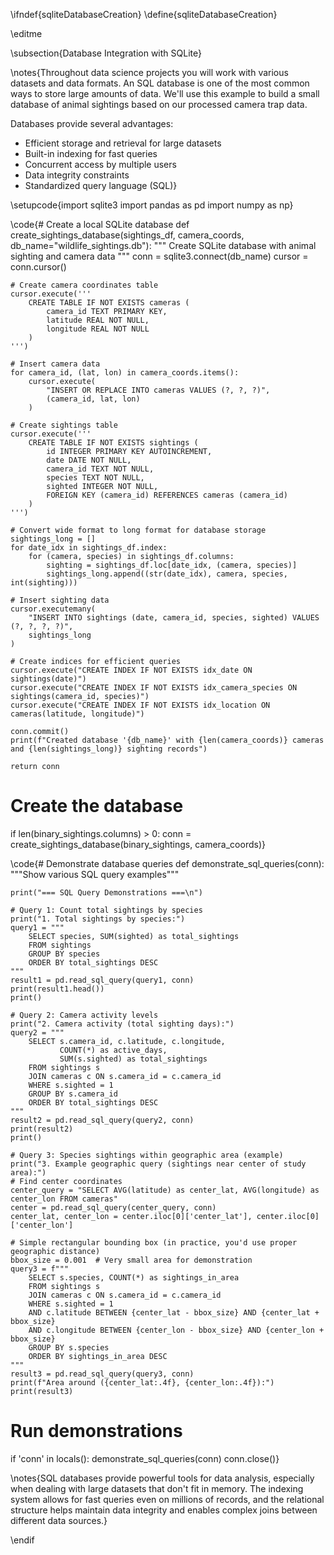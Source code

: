 \ifndef{sqliteDatabaseCreation}
\define{sqliteDatabaseCreation}

\editme

\subsection{Database Integration with SQLite}

\notes{Throughout data science projects you will work with various datasets and data formats. An SQL database is one of the most common ways to store large amounts of data. We'll use this example to build a small database of animal sightings based on our processed camera trap data.

Databases provide several advantages:
- Efficient storage and retrieval for large datasets
- Built-in indexing for fast queries
- Concurrent access by multiple users
- Data integrity constraints
- Standardized query language (SQL)}

\setupcode{import sqlite3
import pandas as pd
import numpy as np}

\code{# Create a local SQLite database
def create_sightings_database(sightings_df, camera_coords, db_name="wildlife_sightings.db"):
    """
    Create SQLite database with animal sighting and camera data
    """
    conn = sqlite3.connect(db_name)
    cursor = conn.cursor()
    
    # Create camera coordinates table
    cursor.execute('''
        CREATE TABLE IF NOT EXISTS cameras (
            camera_id TEXT PRIMARY KEY,
            latitude REAL NOT NULL,
            longitude REAL NOT NULL
        )
    ''')
    
    # Insert camera data
    for camera_id, (lat, lon) in camera_coords.items():
        cursor.execute(
            "INSERT OR REPLACE INTO cameras VALUES (?, ?, ?)",
            (camera_id, lat, lon)
        )
    
    # Create sightings table
    cursor.execute('''
        CREATE TABLE IF NOT EXISTS sightings (
            id INTEGER PRIMARY KEY AUTOINCREMENT,
            date DATE NOT NULL,
            camera_id TEXT NOT NULL,
            species TEXT NOT NULL,
            sighted INTEGER NOT NULL,
            FOREIGN KEY (camera_id) REFERENCES cameras (camera_id)
        )
    ''')
    
    # Convert wide format to long format for database storage
    sightings_long = []
    for date_idx in sightings_df.index:
        for (camera, species) in sightings_df.columns:
            sighting = sightings_df.loc[date_idx, (camera, species)]
            sightings_long.append((str(date_idx), camera, species, int(sighting)))
    
    # Insert sighting data
    cursor.executemany(
        "INSERT INTO sightings (date, camera_id, species, sighted) VALUES (?, ?, ?, ?)",
        sightings_long
    )
    
    # Create indices for efficient queries
    cursor.execute("CREATE INDEX IF NOT EXISTS idx_date ON sightings(date)")
    cursor.execute("CREATE INDEX IF NOT EXISTS idx_camera_species ON sightings(camera_id, species)")
    cursor.execute("CREATE INDEX IF NOT EXISTS idx_location ON cameras(latitude, longitude)")
    
    conn.commit()
    print(f"Created database '{db_name}' with {len(camera_coords)} cameras and {len(sightings_long)} sighting records")
    
    return conn

# Create the database
if len(binary_sightings.columns) > 0:
    conn = create_sightings_database(binary_sightings, camera_coords)}

\code{# Demonstrate database queries
def demonstrate_sql_queries(conn):
    """Show various SQL query examples"""
    
    print("=== SQL Query Demonstrations ===\n")
    
    # Query 1: Count total sightings by species
    print("1. Total sightings by species:")
    query1 = """
        SELECT species, SUM(sighted) as total_sightings 
        FROM sightings 
        GROUP BY species 
        ORDER BY total_sightings DESC
    """
    result1 = pd.read_sql_query(query1, conn)
    print(result1.head())
    print()
    
    # Query 2: Camera activity levels
    print("2. Camera activity (total sighting days):")
    query2 = """
        SELECT s.camera_id, c.latitude, c.longitude, 
               COUNT(*) as active_days,
               SUM(s.sighted) as total_sightings
        FROM sightings s
        JOIN cameras c ON s.camera_id = c.camera_id
        WHERE s.sighted = 1
        GROUP BY s.camera_id
        ORDER BY total_sightings DESC
    """
    result2 = pd.read_sql_query(query2, conn)
    print(result2)
    print()
    
    # Query 3: Species sightings within geographic area (example)
    print("3. Example geographic query (sightings near center of study area):")
    # Find center coordinates
    center_query = "SELECT AVG(latitude) as center_lat, AVG(longitude) as center_lon FROM cameras"
    center = pd.read_sql_query(center_query, conn)
    center_lat, center_lon = center.iloc[0]['center_lat'], center.iloc[0]['center_lon']
    
    # Simple rectangular bounding box (in practice, you'd use proper geographic distance)
    bbox_size = 0.001  # Very small area for demonstration
    query3 = f"""
        SELECT s.species, COUNT(*) as sightings_in_area
        FROM sightings s
        JOIN cameras c ON s.camera_id = c.camera_id
        WHERE s.sighted = 1
        AND c.latitude BETWEEN {center_lat - bbox_size} AND {center_lat + bbox_size}
        AND c.longitude BETWEEN {center_lon - bbox_size} AND {center_lon + bbox_size}
        GROUP BY s.species
        ORDER BY sightings_in_area DESC
    """
    result3 = pd.read_sql_query(query3, conn)
    print(f"Area around ({center_lat:.4f}, {center_lon:.4f}):")
    print(result3)

# Run demonstrations
if 'conn' in locals():
    demonstrate_sql_queries(conn)
    conn.close()}

\notes{SQL databases provide powerful tools for data analysis, especially when dealing with large datasets that don't fit in memory. The indexing system allows for fast queries even on millions of records, and the relational structure helps maintain data integrity and enables complex joins between different data sources.}

\endif
